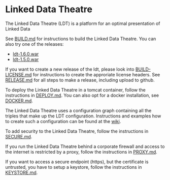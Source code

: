# Linked Data Theatre
The Linked Data Theatre (LDT) is a platform for an optimal presentation of Linked Data

See [BUILD.md](BUILD.md) for instructions to build the Linked Data Theatre. You can also try one of the releases:

- [ldt-1.6.0.war](https://github.com/architolk/Linked-Data-Theatre/releases/download/v1.6.0/ldt-1.6.0.war "ldt-1.6.0.war")
- [ldt-1.5.0.war](https://github.com/architolk/Linked-Data-Theatre/releases/download/v1.5.0/ldt-1.5.0.war "ldt-1.5.0.war")

If you want to create a new release of the ldt, please look into [BUILD-LICENSE.md](BUILD-LICENSE.md) for instructions to create the approriate license headers. See [RELEASE.md](RELEASE.md) for all steps to make a release, including upload to github.

To deploy the Linked Data Theatre in a tomcat container, follow the instructions in [DEPLOY.md](DEPLOY.md). You can also opt for a docker installation, see [DOCKER.md](DOCKER.md).

The Linked Data Theatre uses a configuration graph containing all the triples that make up the LDT configuration. Instructions and examples how to create such a configuration can be found at the [wiki](https://github.com/architolk/Linked-Data-Theatre/wiki).

To add security to the Linked Data Theatre, follow the instructions in [SECURE.md](SECURE.md).

If you run the Linked Data Theatre behind a corporate firewall and access to the internet is restricted by a proxy, follow the instructions in [PROXY.md](PROXY.md).

If you want to access a secure endpoint (https), but the certificate is untrusted, you have to setup a keystore, follow the instructions in [KEYSTORE.md](KEYSTORE.md).
